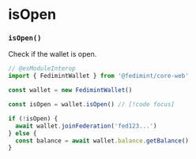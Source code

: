 # isOpen

### `isOpen()`

Check if the wallet is open.

```ts twoslash
// @esModuleInterop
import { FedimintWallet } from '@fedimint/core-web'

const wallet = new FedimintWallet()

const isOpen = wallet.isOpen() // [!code focus]

if (!isOpen) {
  await wallet.joinFederation('fed123...')
} else {
  const balance = await wallet.balance.getBalance()
}
```
